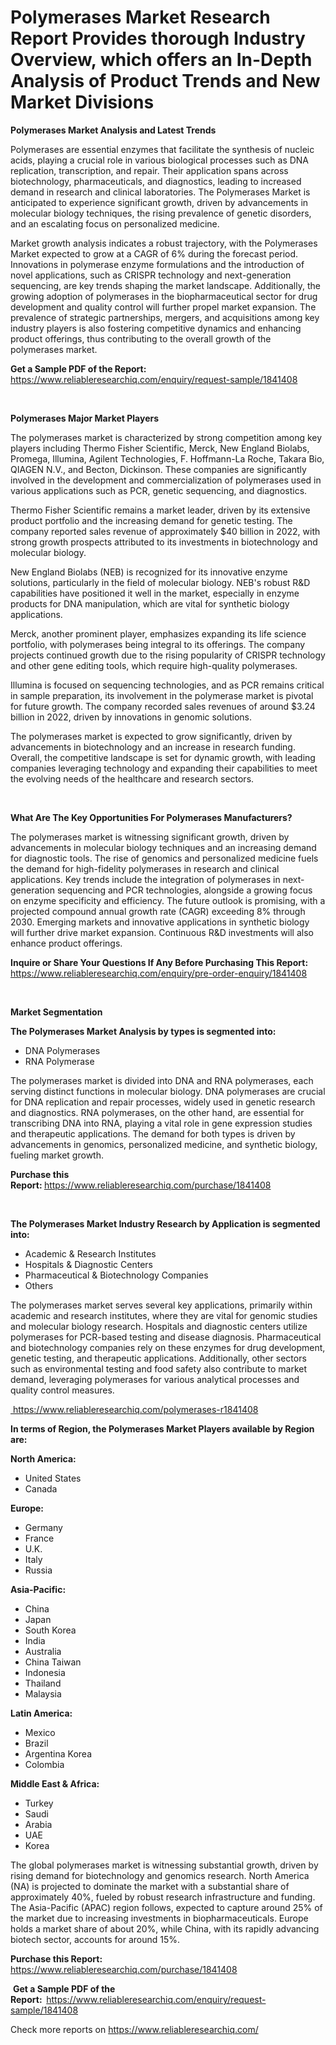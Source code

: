 <p><h1>Polymerases Market Research Report Provides thorough Industry Overview, which offers an In-Depth Analysis of Product Trends and New Market Divisions</h1></p><p><strong>Polymerases Market Analysis and Latest Trends</strong></p>
<p><p>Polymerases are essential enzymes that facilitate the synthesis of nucleic acids, playing a crucial role in various biological processes such as DNA replication, transcription, and repair. Their application spans across biotechnology, pharmaceuticals, and diagnostics, leading to increased demand in research and clinical laboratories. The Polymerases Market is anticipated to experience significant growth, driven by advancements in molecular biology techniques, the rising prevalence of genetic disorders, and an escalating focus on personalized medicine.</p><p>Market growth analysis indicates a robust trajectory, with the Polymerases Market expected to grow at a CAGR of 6% during the forecast period. Innovations in polymerase enzyme formulations and the introduction of novel applications, such as CRISPR technology and next-generation sequencing, are key trends shaping the market landscape. Additionally, the growing adoption of polymerases in the biopharmaceutical sector for drug development and quality control will further propel market expansion. The prevalence of strategic partnerships, mergers, and acquisitions among key industry players is also fostering competitive dynamics and enhancing product offerings, thus contributing to the overall growth of the polymerases market.</p></p>
<p><strong>Get a Sample PDF of the Report:&nbsp;</strong> <a href="https://www.reliableresearchiq.com/enquiry/request-sample/1841408?utm_campaign=3519&utm_medium=2&utm_source=Github&utm_content=ia&utm_term=01042025&utm_id=polymerases">https://www.reliableresearchiq.com/enquiry/request-sample/1841408</a></p>
<p>&nbsp;</p>
<p><strong>Polymerases Major Market Players</strong></p>
<p><p>The polymerases market is characterized by strong competition among key players including Thermo Fisher Scientific, Merck, New England Biolabs, Promega, Illumina, Agilent Technologies, F. Hoffmann-La Roche, Takara Bio, QIAGEN N.V., and Becton, Dickinson. These companies are significantly involved in the development and commercialization of polymerases used in various applications such as PCR, genetic sequencing, and diagnostics.</p><p>Thermo Fisher Scientific remains a market leader, driven by its extensive product portfolio and the increasing demand for genetic testing. The company reported sales revenue of approximately $40 billion in 2022, with strong growth prospects attributed to its investments in biotechnology and molecular biology.</p><p>New England Biolabs (NEB) is recognized for its innovative enzyme solutions, particularly in the field of molecular biology. NEB's robust R&D capabilities have positioned it well in the market, especially in enzyme products for DNA manipulation, which are vital for synthetic biology applications.</p><p>Merck, another prominent player, emphasizes expanding its life science portfolio, with polymerases being integral to its offerings. The company projects continued growth due to the rising popularity of CRISPR technology and other gene editing tools, which require high-quality polymerases.</p><p>Illumina is focused on sequencing technologies, and as PCR remains critical in sample preparation, its involvement in the polymerase market is pivotal for future growth. The company recorded sales revenues of around $3.24 billion in 2022, driven by innovations in genomic solutions.</p><p>The polymerases market is expected to grow significantly, driven by advancements in biotechnology and an increase in research funding. Overall, the competitive landscape is set for dynamic growth, with leading companies leveraging technology and expanding their capabilities to meet the evolving needs of the healthcare and research sectors.</p></p>
<p>&nbsp;</p>
<p><strong>What Are The Key Opportunities For Polymerases Manufacturers?</strong></p>
<p><p>The polymerases market is witnessing significant growth, driven by advancements in molecular biology techniques and an increasing demand for diagnostic tools. The rise of genomics and personalized medicine fuels the demand for high-fidelity polymerases in research and clinical applications. Key trends include the integration of polymerases in next-generation sequencing and PCR technologies, alongside a growing focus on enzyme specificity and efficiency. The future outlook is promising, with a projected compound annual growth rate (CAGR) exceeding 8% through 2030. Emerging markets and innovative applications in synthetic biology will further drive market expansion. Continuous R&D investments will also enhance product offerings.</p></p>
<p><strong>Inquire or Share Your Questions If Any Before Purchasing This Report:</strong> <a href="https://www.reliableresearchiq.com/enquiry/pre-order-enquiry/1841408?utm_campaign=3519&utm_medium=2&utm_source=Github&utm_content=ia&utm_term=01042025&utm_id=polymerases">https://www.reliableresearchiq.com/enquiry/pre-order-enquiry/1841408</a></p>
<p>&nbsp;</p>
<p><strong>Market Segmentation</strong></p>
<p><strong>The Polymerases Market Analysis by types is segmented into:</strong></p>
<p><ul><li>DNA Polymerases</li><li>RNA Polymerase</li></ul></p>
<p><p>The polymerases market is divided into DNA and RNA polymerases, each serving distinct functions in molecular biology. DNA polymerases are crucial for DNA replication and repair processes, widely used in genetic research and diagnostics. RNA polymerases, on the other hand, are essential for transcribing DNA into RNA, playing a vital role in gene expression studies and therapeutic applications. The demand for both types is driven by advancements in genomics, personalized medicine, and synthetic biology, fueling market growth.</p></p>
<p><strong>Purchase this Report:&nbsp;</strong><a href="https://www.reliableresearchiq.com/purchase/1841408?utm_campaign=3519&utm_medium=2&utm_source=Github&utm_content=ia&utm_term=01042025&utm_id=polymerases">https://www.reliableresearchiq.com/purchase/1841408</a></p>
<p>&nbsp;</p>
<p><strong>The Polymerases Market Industry Research by Application is segmented into:</strong></p>
<p><ul><li>Academic & Research Institutes</li><li>Hospitals & Diagnostic Centers</li><li>Pharmaceutical & Biotechnology Companies</li><li>Others</li></ul></p>
<p><p>The polymerases market serves several key applications, primarily within academic and research institutes, where they are vital for genomic studies and molecular biology research. Hospitals and diagnostic centers utilize polymerases for PCR-based testing and disease diagnosis. Pharmaceutical and biotechnology companies rely on these enzymes for drug development, genetic testing, and therapeutic applications. Additionally, other sectors such as environmental testing and food safety also contribute to market demand, leveraging polymerases for various analytical processes and quality control measures.</p></p>
<p><a href="https://www.reliableresearchiq.com/polymerases-r1841408?utm_campaign=3519&utm_medium=2&utm_source=Github&utm_content=ia&utm_term=01042025&utm_id=polymerases">&nbsp;https://www.reliableresearchiq.com/polymerases-r1841408</a></p>
<p><strong>In terms of Region, the Polymerases Market Players available by Region are:</strong></p>
<p>
    <p> <strong> North America: </strong>
        <ul>
            <li>United States</li>
            <li>Canada</li>
        </ul>
        </p> 
    <p> <strong> Europe: </strong>
        <ul>
            <li>Germany</li>
            <li>France</li>
            <li>U.K.</li>
            <li>Italy</li>
            <li>Russia</li>
        </ul>
        </p> 
    <p> <strong> Asia-Pacific: </strong>
        <ul>
            <li>China</li>
            <li>Japan</li>
            <li>South Korea</li>
            <li>India</li>
            <li>Australia</li>
            <li>China Taiwan</li>
            <li>Indonesia</li>
            <li>Thailand</li>
            <li>Malaysia</li>
        </ul>
        </p> 
    <p> <strong> Latin America: </strong>
        <ul>
            <li>Mexico</li>
            <li>Brazil</li>
            <li>Argentina Korea</li>
            <li>Colombia</li>
        </ul>
        </p> 
    <p> <strong> Middle East & Africa: </strong>
        <ul>
            <li>Turkey</li>
            <li>Saudi</li>
            <li>Arabia</li>
            <li>UAE</li>
            <li>Korea</li>
        </ul>
    </p>
    </p>
<p><p>The global polymerases market is witnessing substantial growth, driven by rising demand for biotechnology and genomics research. North America (NA) is projected to dominate the market with a substantial share of approximately 40%, fueled by robust research infrastructure and funding. The Asia-Pacific (APAC) region follows, expected to capture around 25% of the market due to increasing investments in biopharmaceuticals. Europe holds a market share of about 20%, while China, with its rapidly advancing biotech sector, accounts for around 15%.</p></p>
<p><strong>Purchase this Report: </strong><a href="https://www.reliableresearchiq.com/purchase/1841408?utm_campaign=3519&utm_medium=2&utm_source=Github&utm_content=ia&utm_term=01042025&utm_id=polymerases">https://www.reliableresearchiq.com/purchase/1841408</a></p>
<p>&nbsp;<strong>Get a Sample PDF of the Report:&nbsp;&nbsp;</strong><a href="https://www.reliableresearchiq.com/enquiry/request-sample/1841408?utm_campaign=3519&utm_medium=2&utm_source=Github&utm_content=ia&utm_term=01042025&utm_id=polymerases">https://www.reliableresearchiq.com/enquiry/request-sample/1841408</a></p>
<p><strong></strong></p>
<p>Check more reports on <a href="https://www.reliableresearchiq.com/?utm_campaign=3519&utm_medium=2&utm_source=Github&utm_content=ia&utm_term=01042025&utm_id=polymerases">https://www.reliableresearchiq.com/</a></p>
